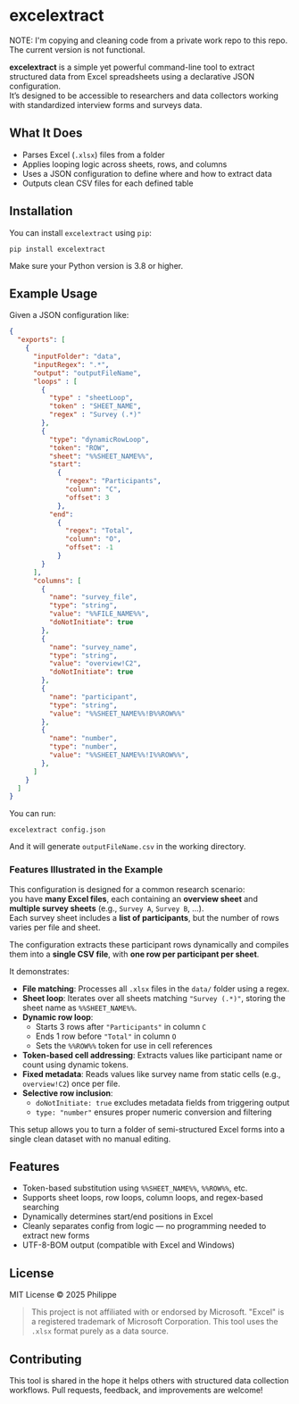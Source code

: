 # excelextract

NOTE: I'm copying and cleaning code from a private work repo to this repo. The current version is not functional.

**excelextract** is a simple yet powerful command-line tool to extract structured data from Excel spreadsheets using a declarative JSON configuration.  
It’s designed to be accessible to researchers and data collectors working with standardized interview forms and surveys data.

## What It Does

- Parses Excel (`.xlsx`) files from a folder
- Applies looping logic across sheets, rows, and columns
- Uses a JSON configuration to define where and how to extract data
- Outputs clean CSV files for each defined table

## Installation

You can install `excelextract` using `pip`:

```
pip install excelextract
```

Make sure your Python version is 3.8 or higher.

## Example Usage

Given a JSON configuration like:

```json
{
  "exports": [
    {
      "inputFolder": "data",
      "inputRegex": ".*",
      "output": "outputFileName",
      "loops" : [
        {
          "type" : "sheetLoop",
          "token" : "SHEET_NAME",
          "regex" : "Survey (.*)"
        },
        {
          "type": "dynamicRowLoop",
          "token": "ROW",
          "sheet": "%%SHEET_NAME%%",
          "start": 
            {
              "regex": "Participants",
              "column": "C",
              "offset": 3
            },
          "end": 
            {
              "regex": "Total",
              "column": "O",
              "offset": -1
            }
        }
      ],
      "columns": [
        {
          "name": "survey_file",
          "type": "string",
          "value": "%%FILE_NAME%%",
          "doNotInitiate": true
        },
        {
          "name": "survey_name",
          "type": "string",
          "value": "overview!C2",
          "doNotInitiate": true
        },
        {
          "name": "participant",
          "type": "string",
          "value": "%%SHEET_NAME%%!B%%ROW%%"
        },
        {
          "name": "number",
          "type": "number",
          "value": "%%SHEET_NAME%%!I%%ROW%%",
        },
      ]
    }
  ]
}
```

You can run:

```
excelextract config.json
```

And it will generate `outputFileName.csv` in the working directory.

### Features Illustrated in the Example

This configuration is designed for a common research scenario:  
you have **many Excel files**, each containing an **overview sheet** and **multiple survey sheets** (e.g., `Survey A`, `Survey B`, ...).  
Each survey sheet includes a **list of participants**, but the number of rows varies per file and sheet.

The configuration extracts these participant rows dynamically and compiles them into a **single CSV file**, with **one row per participant per sheet**.

It demonstrates:

- **File matching**: Processes all `.xlsx` files in the `data/` folder using a regex.
- **Sheet loop**: Iterates over all sheets matching `"Survey (.*)"`, storing the sheet name as `%%SHEET_NAME%%`.
- **Dynamic row loop**:
  - Starts 3 rows after `"Participants"` in column `C`
  - Ends 1 row before `"Total"` in column `O`
  - Sets the `%%ROW%%` token for use in cell references
- **Token-based cell addressing**: Extracts values like participant name or count using dynamic tokens.
- **Fixed metadata**: Reads values like survey name from static cells (e.g., `overview!C2`) once per file.
- **Selective row inclusion**:
  - `doNotInitiate: true` excludes metadata fields from triggering output
  - `type: "number"` ensures proper numeric conversion and filtering

This setup allows you to turn a folder of semi-structured Excel forms into a single clean dataset with no manual editing.


## Features

- Token-based substitution using `%%SHEET_NAME%%`, `%%ROW%%`, etc.
- Supports sheet loops, row loops, column loops, and regex-based searching
- Dynamically determines start/end positions in Excel
- Cleanly separates config from logic — no programming needed to extract new forms
- UTF-8-BOM output (compatible with Excel and Windows)

## License

MIT License © 2025 Philippe

> This project is not affiliated with or endorsed by Microsoft. "Excel" is a registered trademark of Microsoft Corporation. This tool uses the `.xlsx` format purely as a data source.

## Contributing

This tool is shared in the hope it helps others with structured data collection workflows. Pull requests, feedback, and improvements are welcome!

